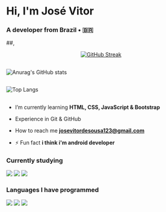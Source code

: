 <h1 align="flex-start">Hi, I'm José Vitor</h1>
<h3 align="flex-start">A developer from Brazil • 🇧🇷</h3>

##,

<div align="center">
  
[![GitHub Streak](https://github-readme-streak-stats.herokuapp.com?user=josevitor555&theme=dark&locale=pt_BR&date_format=n%2Fj%5B%2FY%5D&card_width=900)](https://git.io/streak-stats)

</div>

##
![Anurag's GitHub stats](https://github-readme-stats.vercel.app/api?username=josevitor555&show_icons=true&theme=radical)
##
![Top Langs](https://github-readme-stats.vercel.app/api/top-langs/?username=josevitor555&hide_progress=true)
##

- I’m currently learning **HTML, CSS, JavaScript & Bootstrap**

- Experience in Git & GitHub

- How to reach me **josevitordesousa123@gmail.com**

- ⚡ Fun fact **i think i'm android developer**

### Currently studying
![](https://img.shields.io/badge/HTML-239120?style=for-the-badge&logo=html5&logoColor=white)
![](https://img.shields.io/badge/CSS-239120?&style=for-the-badge&logo=css3&logoColor=white)
![](https://img.shields.io/badge/JavaScript-F7DF1E?style=for-the-badge&logo=javascript&logoColor=black)
### Languages ​​I have programmed
![](https://img.shields.io/badge/Dart-0175C2?style=for-the-badge&logo=dart&logoColor=white)
![](https://img.shields.io/badge/Flutter-02569B?style=for-the-badge&logo=flutter&logoColor=white)
![](https://img.shields.io/badge/Python-14354C?style=for-the-badge&logo=python&logoColor=white)
